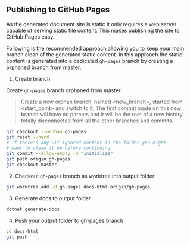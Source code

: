 ## Publishing to GitHub Pages

As the generated document site is static it only requires
a web server capable of serving static file content. This
makes publishing the site to GitHub Pages easy.

Following is the recommended approach allowing you to keep
your main branch clean of the generated static content. In
this approach the static content is generated into a dedicated
`gh-pages` branch by creating a orphaned branch from master.


1. Create branch

Create `gh-pages` branch orphaned from master

> Create a new orphan branch, named <new_branch>, started from
> <start_point> and switch to it. The first commit made on this
> new branch will have no parents and it will be the root of a new
> history totally disconnected from all the other branches and commits.

```bash
git checkout --orphan gh-pages
git reset --hard
# If there's any Git ignored content in the folder you might
# want to clean it up before continuing.
git commit --allow-empty -m "Initialize"
git push origin gh-pages
git checkout master
```

2. Checkout `gh-pages` branch as worktree into output folder

```bash
git worktree add -B gh-pages docs-html origin/gh-pages
```

3. Generate docs to output folder

```bash
dotnet generate-docs
```

4. Push your output folder to gh-pages branch

```bash
cd docs-html
git push
```